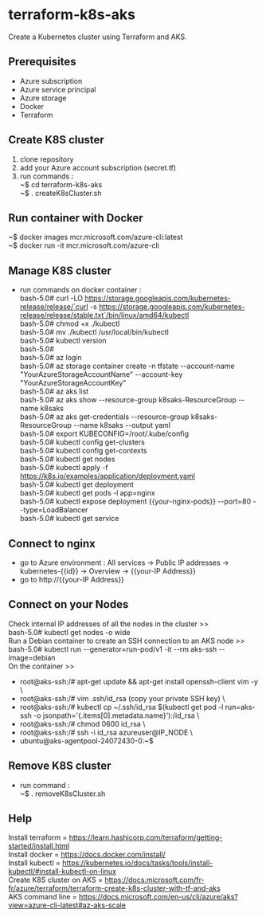 # terraform-k8s-aks
Create a Kubernetes cluster using Terraform and AKS.

## Prerequisites
- Azure subscription
- Azure service principal
- Azure storage
- Docker
- Terraform

## Create K8S cluster
1) clone repository
2) add your Azure account subscription (secret.tf)
3) run commands : \
~$ cd terraform-k8s-aks  \
~$ . createK8sCluster.sh

## Run container with Docker
~$ docker images mcr.microsoft.com/azure-cli:latest \
~$ docker run -it mcr.microsoft.com/azure-cli

## Manage K8S cluster
- run commands on docker container : \
bash-5.0# curl -LO https://storage.googleapis.com/kubernetes-release/release/`curl -s https://storage.googleapis.com/kubernetes-release/release/stable.txt`/bin/linux/amd64/kubectl \
bash-5.0# chmod +x ./kubectl \
bash-5.0# mv ./kubectl /usr/local/bin/kubectl \
bash-5.0# kubectl version \
bash-5.0# \
bash-5.0# az login  \
bash-5.0# az storage container create -n tfstate --account-name "YourAzureStorageAccountName" --account-key "YourAzureStorageAccountKey" \
bash-5.0# az aks list  \
bash-5.0# az aks show --resource-group k8saks-ResourceGroup --name k8saks \
bash-5.0# az aks get-credentials --resource-group k8saks-ResourceGroup --name k8saks --output yaml \
bash-5.0# export KUBECONFIG=/root/.kube/config \
bash-5.0# kubectl config get-clusters \
bash-5.0# kubectl config get-contexts \
bash-5.0# kubectl get nodes \
bash-5.0# kubectl apply -f https://k8s.io/examples/application/deployment.yaml \
bash-5.0# kubectl get deployment \
bash-5.0# kubectl get pods -l app=nginx \
bash-5.0# kubectl expose deployment {{your-nginx-pods}} --port=80 --type=LoadBalancer \
bash-5.0# kubectl get service

## Connect to nginx
- go to Azure environment : All services -> Public IP addresses -> kubernetes-{{id}} -> Overview -> {{your-IP Address}}
- go to http://{{your-IP Address}}

## Connect on your Nodes
Check internal IP addresses of all the nodes in the cluster >>  \
bash-5.0# kubectl get nodes -o wide \
Run a Debian container to create an SSH connection to an AKS node >>  \
bash-5.0# kubectl run --generator=run-pod/v1 -it --rm aks-ssh --image=debian \
On the container >>
- root@aks-ssh:/# apt-get update && apt-get install openssh-client vim -y  \
- root@aks-ssh:/# vim .ssh/id_rsa (copy your private SSH key)  \
- root@aks-ssh:/# kubectl cp ~/.ssh/id_rsa $(kubectl get pod -l run=aks-ssh -o jsonpath='{.items[0].metadata.name}'):/id_rsa  \
- root@aks-ssh:/# chmod 0600 id_rsa  \
- root@aks-ssh:/# ssh -i id_rsa azureuser@IP_NODE  \
- ubuntu@aks-agentpool-24072430-0:~$

## Remove K8S cluster
- run command : \
~$ . removeK8sCluster.sh

## Help
Install terraform         = https://learn.hashicorp.com/terraform/getting-started/install.html \
Install docker            = https://docs.docker.com/install/ \
Install kubectl           = https://kubernetes.io/docs/tasks/tools/install-kubectl/#install-kubectl-on-linux \
Create K8S cluster on AKS = https://docs.microsoft.com/fr-fr/azure/terraform/terraform-create-k8s-cluster-with-tf-and-aks \
AKS command line          = https://docs.microsoft.com/en-us/cli/azure/aks?view=azure-cli-latest#az-aks-scale
